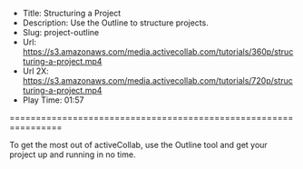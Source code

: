 * Title: Structuring a Project
* Description: Use the Outline to structure projects.
* Slug: project-outline
* Url: https://s3.amazonaws.com/media.activecollab.com/tutorials/360p/structuring-a-project.mp4
* Url 2X: https://s3.amazonaws.com/media.activecollab.com/tutorials/720p/structuring-a-project.mp4
* Play Time: 01:57

================================================================

To get the most out of activeCollab, use the Outline tool and get your project up and running in no time.